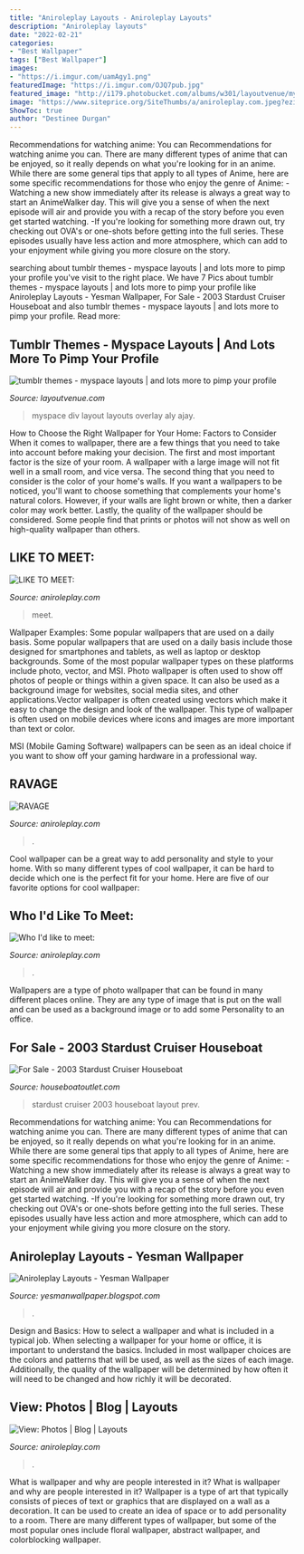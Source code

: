 ```yaml
---
title: "Aniroleplay Layouts - Aniroleplay Layouts"
description: "Aniroleplay layouts"
date: "2022-02-21"
categories:
- "Best Wallpaper"
tags: ["Best Wallpaper"]
images:
- "https://i.imgur.com/uamAgy1.png"
featuredImage: "https://i.imgur.com/OJQ7pub.jpg"
featured_image: "http://i179.photobucket.com/albums/w301/layoutvenue/myspacedivlayout/band/thumbs/alyajaythumb.jpg"
image: "https://www.siteprice.org/SiteThumbs/a/aniroleplay.com.jpeg?ezimgfmt=rs:395x296/rscb9/ng:webp/ngcb9"
ShowToc: true
author: "Destinee Durgan"
---
```



Recommendations for watching anime: You can
Recommendations for watching anime you can. There are many different types of anime that can be enjoyed, so it really depends on what you're looking for in an anime. While there are some general tips that apply to all types of Anime, here are some specific recommendations for those who enjoy the genre of Anime: 
-Watching a new show immediately after its release is always a great way to start an AnimeWalker day. This will give you a sense of when the next episode will air and provide you with a recap of the story before you even get started watching. 
-If you're looking for something more drawn out, try checking out OVA's or one-shots before getting into the full series. These episodes usually have less action and more atmosphere, which can add to your enjoyment while giving you more closure on the story.

	

		
searching about tumblr themes - myspace layouts | and lots more to pimp your profile you've visit to the right place. We have 7 Pics about tumblr themes - myspace layouts | and lots more to pimp your profile like Aniroleplay Layouts - Yesman Wallpaper, For Sale - 2003 Stardust Cruiser Houseboat and also tumblr themes - myspace layouts | and lots more to pimp your profile. Read more:
		
    
## Tumblr Themes - Myspace Layouts | And Lots More To Pimp Your Profile

<img loading=lazy src="http://i179.photobucket.com/albums/w301/layoutvenue/myspacedivlayout/band/thumbs/alyajaythumb.jpg" onerror="this.onerror=null;this.src='https://tse1.mm.bing.net/th?id=OIP.wk9vspm8Y5jmcUZ4CCOShgAAAA&amp;pid=15.1';" alt="tumblr themes - myspace layouts | and lots more to pimp your profile">

_Source: layoutvenue.com_

>myspace div layout layouts overlay aly ajay. 

	

How to Choose the Right Wallpaper for Your Home: Factors to Consider
When it comes to wallpaper, there are a few things that you need to take into account before making your decision. The first and most important factor is the size of your room. A wallpaper with a large image will not fit well in a small room, and vice versa. 
The second thing that you need to consider is the color of your home's walls. If you want a wallpapers to be noticed, you'll want to choose something that complements your home's natural colors. However, if your walls are light brown or white, then a darker color may work better. 
Lastly, the quality of the wallpaper should be considered. Some people find that prints or photos will not show as well on high-quality wallpaper than others.

    
## LIKE TO MEET:

<img loading=lazy src="https://i.imgur.com/OJQ7pub.jpg" onerror="this.onerror=null;this.src='https://tse4.mm.bing.net/th?id=OIP.3lBdhBB7J4EjL8GW6clDygHaHV&amp;pid=15.1';" alt="LIKE TO MEET:">

_Source: aniroleplay.com_

>meet. 

	

Wallpaper Examples: Some popular wallpapers that are used on a daily basis.
Some popular wallpapers that are used on a daily basis include those designed for smartphones and tablets, as well as laptop or desktop backgrounds. Some of the most popular wallpaper types on these platforms include photo, vector, and MSI. 
Photo wallpaper is often used to show off photos of people or things within a given space. It can also be used as a background image for websites, social media sites, and other applications.Vector wallpaper is often created using vectors which make it easy to change the design and look of the wallpaper. This type of wallpaper is often used on mobile devices where icons and images are more important than text or color. 

MSI (Mobile Gaming Software) wallpapers can be seen as an ideal choice if you want to show off your gaming hardware in a professional way.

    
## RAVAGE

<img loading=lazy src="https://i.imgur.com/vcoegqz.gif" onerror="this.onerror=null;this.src='https://tse3.mm.bing.net/th?id=OIP.IqXRhWzVPvBndKcLC-7AzwHaDR&amp;pid=15.1';" alt="RAVAGE">

_Source: aniroleplay.com_

>. 

	

Cool wallpaper can be a great way to add personality and style to your home. With so many different types of cool wallpaper, it can be hard to decide which one is the perfect fit for your home. Here are five of our favorite options for cool wallpaper: 

    
## Who I&#039;d Like To Meet:

<img loading=lazy src="https://i.imgur.com/FSpnU8P.png" onerror="this.onerror=null;this.src='https://tse3.mm.bing.net/th?id=OIP.125SHdZliKmvPJ4F5PlAKQHaCd&amp;pid=15.1';" alt="Who I&#039;d like to meet:">

_Source: aniroleplay.com_

>. 

	



Wallpapers are a type of photo wallpaper that can be found in many different places online. They are any type of image that is put on the wall and can be used as a background image or to add some Personality to an office.

    
## For Sale - 2003 Stardust Cruiser Houseboat

<img loading=lazy src="http://houseboatoutlet.com/02-details/200-up/2003-Stardust/Images/Stardust Cruiser Layout.jpg" onerror="this.onerror=null;this.src='https://tse1.mm.bing.net/th?id=OIP.LPL8ZfcwWlMixhAaOOkWXAHaFu&amp;pid=15.1';" alt="For Sale - 2003 Stardust Cruiser Houseboat">

_Source: houseboatoutlet.com_

>stardust cruiser 2003 houseboat layout prev. 

	

Recommendations for watching anime: You can
Recommendations for watching anime you can. There are many different types of anime that can be enjoyed, so it really depends on what you're looking for in an anime. While there are some general tips that apply to all types of Anime, here are some specific recommendations for those who enjoy the genre of Anime: 
-Watching a new show immediately after its release is always a great way to start an AnimeWalker day. This will give you a sense of when the next episode will air and provide you with a recap of the story before you even get started watching. 
-If you're looking for something more drawn out, try checking out OVA's or one-shots before getting into the full series. These episodes usually have less action and more atmosphere, which can add to your enjoyment while giving you more closure on the story.

    
## Aniroleplay Layouts - Yesman Wallpaper

<img loading=lazy src="https://www.siteprice.org/SiteThumbs/a/aniroleplay.com.jpeg?ezimgfmt=rs:395x296/rscb9/ng:webp/ngcb9" onerror="this.onerror=null;this.src='https://tse1.mm.bing.net/th?id=OIP.1Ix1dV3fs2xdoBm1KFFKsQAAAA&amp;pid=15.1';" alt="Aniroleplay Layouts - Yesman Wallpaper">

_Source: yesmanwallpaper.blogspot.com_

>. 

	

Design and Basics: How to select a wallpaper and what is included in a typical job.
When selecting a wallpaper for your home or office, it is important to understand the basics. Included in most wallpaper choices are the colors and patterns that will be used, as well as the sizes of each image. Additionally, the quality of the wallpaper will be determined by how often it will need to be changed and how richly it will be decorated.

    
## View: Photos | Blog | Layouts

<img loading=lazy src="https://i.imgur.com/uamAgy1.png" onerror="this.onerror=null;this.src='https://tse3.mm.bing.net/th?id=OIP.P7UGLhn9dWA_rI8AuyPWswAAAA&amp;pid=15.1';" alt="View: Photos | Blog | Layouts">

_Source: aniroleplay.com_

>. 

	

What is wallpaper and why are people interested in it?
What is wallpaper and why are people interested in it?
Wallpaper is a type of art that typically consists of pieces of text or graphics that are displayed on a wall as a decoration. It can be used to create an idea of space or to add personality to a room. There are many different types of wallpaper, but some of the most popular ones include floral wallpaper, abstract wallpaper, and colorblocking wallpaper.

